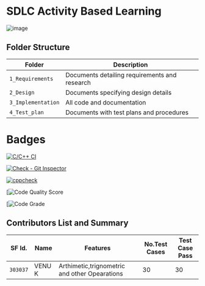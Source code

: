 # SDLC Activity Based Learning
![image](https://user-images.githubusercontent.com/86421554/125202928-a0285600-e293-11eb-8c5c-46fb4ff003c9.png)



## Folder Structure
|Folder             | Description |
|-------------------| -----------------------------------------|
| `1_Requirements`   | Documents detailing requirements and research|
| `2_Design`         | Documents specifying design details|
| `3_Implementation` | All code and documentation|
| `4_Test_plan`      | Documents with test plans and procedures|



# Badges

[![C/C++ CI](https://github.com/7Venu/Step_in-Pgm/actions/workflows/c-build.yml/badge.svg)](https://github.com/7Venu/Step_in-Pgm/actions/workflows/c-build.yml)

[![Check - Git Inspector](https://github.com/7Venu/Step_in-Pgm/actions/workflows/gitinspector.yml/badge.svg)](https://github.com/7Venu/Step_in-Pgm/actions/workflows/gitinspector.yml)

[![cppcheck](https://github.com/7Venu/Step_in-Pgm/actions/workflows/cppcheck.yml/badge.svg)](https://github.com/7Venu/Step_in-Pgm/actions/workflows/cppcheck.yml)

[![Code Quality Score](https://www.code-inspector.com/project/24952/score/svg)

[![Code Grade](https://www.code-inspector.com/project/24952/status/svg)


## Contributors List and Summary
|SF Id. |  Name   |    Features    |No.Test Cases|Test Case Pass|
|-------|---------|----------------|-------------|--------------|
| `303037` | VENU K | Arthimetic,trignometric and other Opearations |  30   |  30 |
